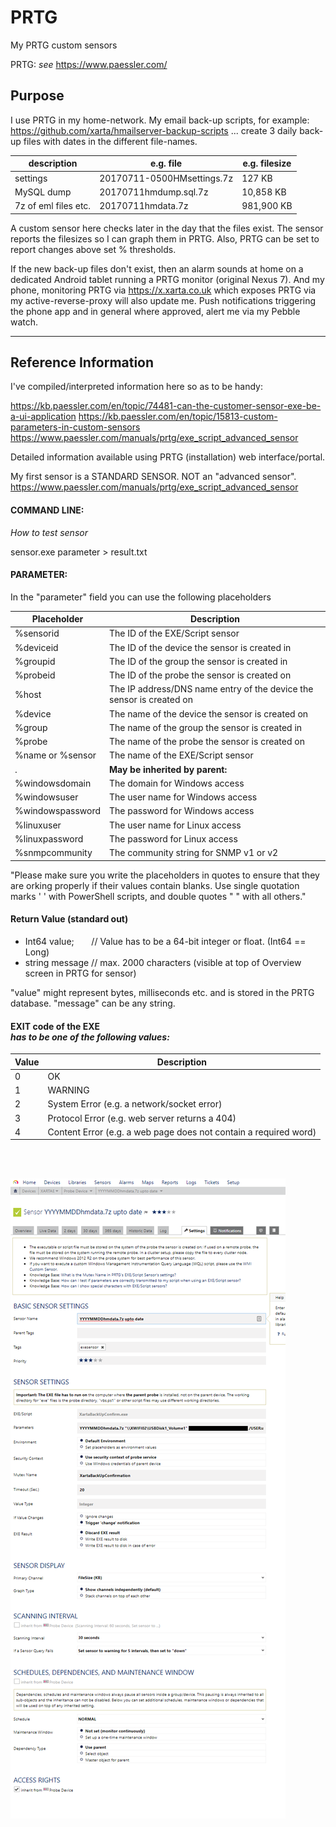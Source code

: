 # PRTG
My PRTG custom sensors

PRTG:  *see* https://www.paessler.com/

## Purpose

I use PRTG in my home-network.  My email back-up scripts, for example:
https://github.com/xarta/hmailserver-backup-scripts
... create 3 daily back-up files with dates in the different file-names.

description             | e.g. file                        | e.g. filesize
------------------------|----------------------------------|--------------
settings | 20170711-0500HMsettings.7z | 127 KB
MySQL dump | 20170711hmdump.sql.7z | 10,858 KB
7z of eml files etc. | 20170711hmdata.7z | 981,900 KB


A custom sensor here checks later in the day that the files exist. 
The sensor reports the filesizes so I can graph them in PRTG.
Also, PRTG can be set to report changes above set % thresholds.

If the new back-up files don't exist, then an alarm sounds at home on
a dedicated Android tablet running a PRTG monitor (original Nexus 7).
And my phone, monitoring PRTG via https://x.xarta.co.uk which exposes 
PRTG via my active-reverse-proxy will also update me. Push notifications
triggering the phone app and in general where approved, alert me via my
Pebble watch.

***


## Reference Information

I've compiled/interpreted information here so as to be handy:
 
https://kb.paessler.com/en/topic/74481-can-the-customer-sensor-exe-be-a-ui-application
https://kb.paessler.com/en/topic/15813-custom-parameters-in-custom-sensors
https://www.paessler.com/manuals/prtg/exe_script_advanced_sensor
 
Detailed information available using PRTG (installation) web interface/portal.
 
My first sensor is a STANDARD SENSOR.  NOT an "advanced sensor".
https://www.paessler.com/manuals/prtg/exe_script_advanced_sensor
 
 
 
#### COMMAND LINE:
*How to test sensor* 

sensor.exe parameter > result.txt
 
 
 
#### PARAMETER:

 
In the "parameter" field you can use the following placeholders

Placeholder       |      Description
------------------|-----------------
%sensorid | The ID of the EXE/Script sensor
%deviceid | The ID of the device the sensor is created in
%groupid | The ID of the group the sensor is created in
%probeid | The ID of the probe the sensor is created on
%host | The IP address/DNS name entry of the device the sensor is created on
%device | The name of the device the sensor is created on
%group | The name of the group the sensor is created in
%probe | The name of the probe the sensor is created on
%name or %sensor | The name of the EXE/Script sensor
.| **May be inherited by parent:**
%windowsdomain | The domain for Windows access
%windowsuser | The user name for Windows access
%windowspassword | The password for Windows access
%linuxuser | The user name for Linux access
%linuxpassword | The password for Linux access
%snmpcommunity | The community string for SNMP v1 or v2

 
"Please make sure you write the placeholders in quotes to ensure that they are 
 orking properly if their values contain blanks. Use single quotation marks ' ' 
with PowerShell scripts, and double quotes \" \" with all others."


#### Return Value (standard out)
 
 * Int64 value; &nbsp;&nbsp;&nbsp;&nbsp;&nbsp;&nbsp;// Value has to be a 64-bit integer or float. (Int64 == Long)
 * string message // max. 2000 characters (visible at top of Overview screen in PRTG for sensor)

"value" might represent bytes, milliseconds etc. and is stored in the PRTG database.
"message" can be any string.
 
#### EXIT code of the EXE <br>*has to be one of the following values:*


Value  |  Description
-------|-------------
0 | OK
1 | WARNING
2 | System Error (e.g. a network/socket error)
3 | Protocol Error (e.g. web server returns a 404)
4 | Content Error (e.g. a web page does not contain a required word)

<br>
<br>

![Example custon sensor partial settings page in PRTG](pics/20170712-example-PRTG-sensor-YYYYMMDDhmdata.7z.png)

 
